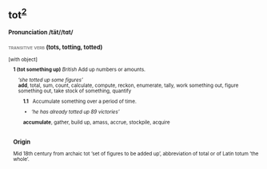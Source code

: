 
<div style="font-size:.7em">
<h1>
    tot<sup><a href="https://www.lexico.com/en/definition/tot">2</a></sup></h1>

<h3><strong>
    Pronunciation</strong> 
    <span>
        /tät/</span><span>/tɑt/</span></h3>

<h3><span style="color:gray;font-variant: small-caps">
    transitive verb</span> <span>(tots, </span></span><span><span>totting, </span></span><span><span>totted)</span></span></span></h3><span><span>[</span>with object<span>]</span></span>
    
<div style="padding-left:1em"><p><span><strong>
    1</strong>&nbsp;</span><span><strong>(tot something up)</strong></span>&nbsp;<span><em>British</em> </span><span>Add up numbers or amounts.</span></p><span></span>

<div style="padding-left:1em"><em>
    ‘she totted up some figures’</em></div>

<div style="padding-left:1em"><div><strong>add</strong><span>, total, sum, count, calculate, compute, reckon, enumerate, tally, work something out, figure something out, take stock of something, quantify</span></div>
    
<div style="padding-left:1em;padding-top:1em"><span><strong>1.1</strong>&nbsp;&nbsp;&nbsp;</span><span>Accumulate something over a period of time.</span><div></div><div><div><ul >
        <li><em>‘he has already totted up 89 victories’</em></li>
</ul></div></div>

<div><div><div><strong>accumulate</strong><span>, gather, build up, amass, accrue, stockpile, acquire</span></div></div></div></li>
    </ol></div></li>
</div>

<h3 style="padding-top:1em"><strong>Origin</strong></h3><div><p>Mid 18th century from archaic tot ‘set of figures to be added up’, abbreviation of total or of Latin totum ‘the whole’.</p></div>
</div>
